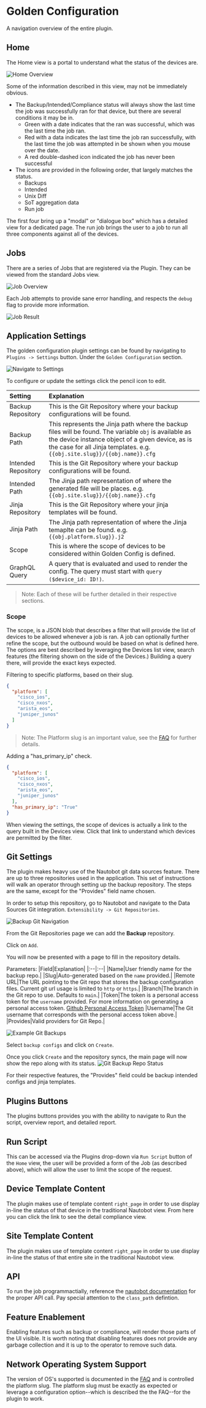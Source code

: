 # Golden Configuration 

A navigation overview of the entire plugin.

## Home

The Home view is a portal to understand what the status of the devices are. 

![Home Overview](./img/golden-overview.png)

Some of the information described in this view, may not be immediately obvious.

* The Backup/Intended/Compliance status will always show the last time the job was successfully ran for that device, but there are several conditions it may be in.
  * Green with a date indicates that the ran was successful, which was the last time the job ran. 
  * Red with a data indicates the last time the job ran successfully, with the last time the job was attempted in be shown when you mouse over the date.
  * A red double-dashed icon indicated the job has never been successful
* The icons are provided in the following order, that largely matches the status.
  * Backups
  * Intended
  * Unix Diff
  * SoT aggregation data
  * Run job

The first four bring up a "modal" or "dialogue box" which has a detailed view for a dedicated page. The run job brings the user to a job to run all three 
components against all of the devices.

## Jobs

There are a series of Jobs that are registered via the Plugin. They can be viewed from the standard Jobs view.

![Job Overview](./img/job-overview.png)

Each Job attempts to provide sane error handling, and respects the `debug` flag to provide more information.

![Job Result](./img/job-result.png)

## Application Settings

The golden configuration plugin settings can be found by navigating to `Plugins -> Settings` button. Under the `Golden Configuration` section.

![Navigate to Settings](./img/navigate-compliance-rules.png)

To configure or update the settings click the pencil icon to edit.

|Setting|Explanation|
|:--|:--|
|Backup Repository | This is the Git Repository where your backup configurations will be found. |
|Backup Path|This represents the Jinja path where the backup files will be found.  The variable `obj` is available as the device instance object of a given device, as is the case for all Jinja templates. e.g. `{{obj.site.slug}}/{{obj.name}}.cfg`|
|Intended Repository | This is the Git Repository where your backup configurations will be found. |
|Intended Path|The Jinja path representation of where the generated file will be places. e.g. `{{obj.site.slug}}/{{obj.name}}.cfg`|
|Jinja Repository | This is the Git Repository where your jinja templates will be found. |
|Jinja Path|The Jinja path representation of where the Jinja temaplte can be found. e.g. `{{obj.platform.slug}}.j2`|
|Scope| This is where the scope of devices to be considered within Golden Config is defined. |
|GraphQL Query|A query that is evaluated and used to render the config. The query must start with `query ($device_id: ID!)`.|

> Note: Each of these will be further detailed in their respective sections.

### Scope

The scope, is a JSON blob that describes a filter that will provide the list of devices to be allowed whenever a job is ran. A job can optionally further refine the scope, but the outbound would be based on what is defined here. The options are best described by leveraging the Devices list view, search features (the filtering shown on the side of the Devices.) Building a query there, will provide the exact keys expected.

Filtering to specific platforms, based on their slug.

```json
{
  "platform": [
    "cisco_ios",
    "cisco_nxos",
    "arista_eos",
    "juniper_junos"
  ]
}
```

> Note: The Platform slug is an important value, see the [FAQ](./FAQ.md) for further details.

Adding a "has_primary_ip" check. 

```json
{
  "platform": [
    "cisco_ios",
    "cisco_nxos",
    "arista_eos",
    "juniper_junos"
  ],
  "has_primary_ip": "True"
}
```

When viewing the settings, the scope of devices is actually a link to the query built in the Devices view. Click that link to understand which devices are permitted by the filter.

## Git Settings

The plugin makes heavy use of the Nautobot git data sources feature. There are up to three repositories used in the application. This set of instructions will walk an operator through setting up the backup repository. The steps are the same, except for the "Provides" field name chosen.

In order to setup this repository, go to Nautobot and navigate to the Data Sources Git integration. `Extensibility -> Git Repositories`.

![Backup Git Navigation](./img/git-step1.png)

From the Git Repositories page we can add the **Backup** repository.

Click on `Add`.

You will now be presented with a page to fill in the repository details.

Parameters:
|Field|Explanation|
|:--|:--|
|Name|User friendly name for the backup repo.|
|Slug|Auto-generated based on the `name` provided.|
|Remote URL|The URL pointing to the Git repo that stores the backup configuration files. Current git url usage is limited to `http` or `https`.|
|Branch|The branch in the Git repo to use. Defaults to `main`.|
|Token|The token is a personal access token for the `username` provided.  For more information on generating a personal access token. [Github Personal Access Token](https://docs.github.com/en/github/authenticating-to-github/creating-a-personal-access-token)
|Username|The Git username that corresponds with the personal access token above.|
|Provides|Valid providers for Git Repo.|
<br>

![Example Git Backups](./img/backup-git-step2.png)

Select `backup configs` and click on `Create`.

Once you click `Create` and the repository syncs, the main page will now show the repo along with its status.
![Git Backup Repo Status](./img/backup-git-step3.png)

For their respective features, the "Provides" field could be backup intended configs and jinja templates.

## Plugins Buttons

The plugins buttons provides you with the ability to navigate to Run the script, overview report, and detailed report.

## Run Script

This can be accessed via the Plugins drop-down via `Run Script` button of the `Home` view, the user will be provided a form of the Job (as described 
above), which will allow the user to limit the scope of the request.

## Device Template Content

The plugin makes use of template content `right_page` in order to use display in-line the status of that device in the traditional Nautobot view. From here you can click the link to see the detail compliance view.

## Site Template Content

The plugin makes use of template content `right_page` in order to use display in-line the status of that entire site in the traditional Nautobot view. 

## API

To run the job programmactially, reference the [nautobot documentation](https://nautobot.readthedocs.io/en/stable/additional-features/jobs/#via-the-api) for the proper API call. Pay special attention to the `class_path` defintion.

## Feature Enablement

Enabling features such as backup or compliance, will render those parts of the UI visible. It is worth noting that disabling features does not provide any
garbage collection and it is up to the operator to remove such data.

## Network Operating System Support

The version of OS's supported is documented in the [FAQ](./FAQ.md) and is controlled the platform slug. The platform slug must be exactly as expected or leverage
a configuration option--which is described the the FAQ--for the plugin to work.
